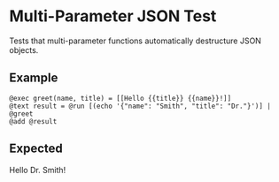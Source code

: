 # Multi-Parameter JSON Test

Tests that multi-parameter functions automatically destructure JSON objects.

## Example

```mlld
@exec greet(name, title) = [[Hello {{title}} {{name}}!]]
@text result = @run [(echo '{"name": "Smith", "title": "Dr."}')] | @greet
@add @result
```

## Expected

Hello Dr. Smith!